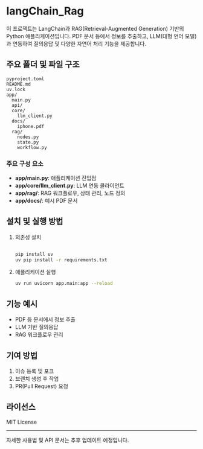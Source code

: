 # langChain_Rag

이 프로젝트는 LangChain과 RAG(Retrieval-Augmented Generation) 기반의 Python 애플리케이션입니다. PDF 문서 등에서 정보를 추출하고, LLM(대형 언어 모델)과 연동하여 질의응답 및 다양한 자연어 처리 기능을 제공합니다.

## 주요 폴더 및 파일 구조

```
pyproject.toml
README.md
uv.lock
app/
  main.py
  api/
  core/
    llm_client.py
  docs/
    iphone.pdf
  rag/
    nodes.py
    state.py
    workflow.py
```

### 주요 구성 요소
- **app/main.py**: 애플리케이션 진입점
- **app/core/llm_client.py**: LLM 연동 클라이언트
- **app/rag/**: RAG 워크플로우, 상태 관리, 노드 정의
- **app/docs/**: 예시 PDF 문서

## 설치 및 실행 방법

1. 의존성 설치
   ```bash
  
   pip install uv
   uv pip install -r requirements.txt
   ```

2. 애플리케이션 실행
   ```bash
   uv run uvicorn app.main:app --reload
   ```

## 기능 예시
- PDF 등 문서에서 정보 추출
- LLM 기반 질의응답
- RAG 워크플로우 관리

## 기여 방법
1. 이슈 등록 및 포크
2. 브랜치 생성 후 작업
3. PR(Pull Request) 요청

## 라이선스
MIT License

---

자세한 사용법 및 API 문서는 추후 업데이트 예정입니다.
